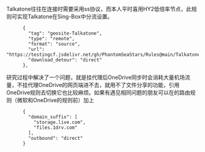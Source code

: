 Talkatone往往在连接时需要采用ss协议，而本人平时喜用HY2低倍率节点，此规则可实现Talkatone在Sing-Box中分流设置。
```
      {
        "tag": "geosite-Talkatone",
        "type": "remote",
        "format": "source",
        "url": "https://testingcf.jsdelivr.net/gh/PhantomSeaStars/Rules@main/Talkatone.srs",
        "download_detour": "direct"
      },
```

研究过程中解决了一个问题，就是挂代理后OneDrive同步时会消耗大量机场流量，不挂代理OneDrive的网页端进不去，就用不了文件分享的功能，引用OneDrive规则去切换它也比较麻烦。如果有遇见相同问题的朋友可以在的路由规则（微软和OneDrive的规则前）加上
```
      {
        "domain_suffix": [
          "storage.live.com",
          "files.1drv.com"
        ],
        "outbound": "direct"
      }
```
